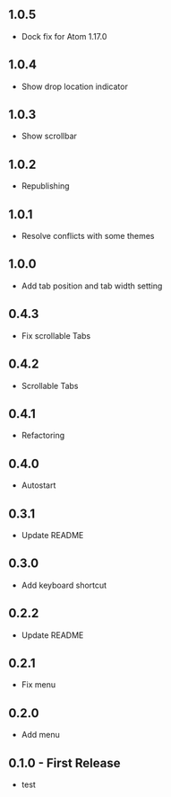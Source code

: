 ## 1.0.5
* Dock fix for Atom 1.17.0

## 1.0.4
* Show drop location indicator

## 1.0.3
* Show scrollbar

## 1.0.2
* Republishing

## 1.0.1
* Resolve conflicts with some themes

## 1.0.0
* Add tab position and tab width setting

## 0.4.3
* Fix scrollable Tabs

## 0.4.2
* Scrollable Tabs

## 0.4.1
* Refactoring

## 0.4.0
* Autostart

## 0.3.1
* Update README

## 0.3.0
* Add keyboard shortcut

## 0.2.2
* Update README

## 0.2.1
* Fix menu

## 0.2.0
* Add menu

## 0.1.0 - First Release
* test
